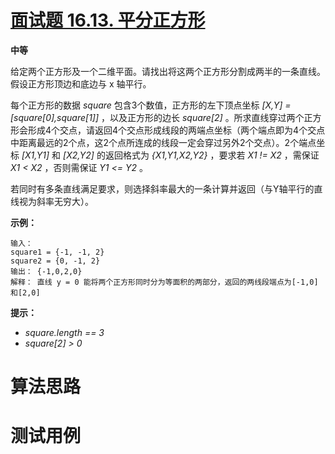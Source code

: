 # [面试题 16.13. 平分正方形][cnTitle]

**中等**

给定两个正方形及一个二维平面。请找出将这两个正方形分割成两半的一条直线。假设正方形顶边和底边与 x 轴平行。

每个正方形的数据 *square* 包含3个数值，正方形的左下顶点坐标 *[X,Y] = [square[0],square[1]]* ，以及正方形的边长 *square[2]* 。所求直线穿过两个正方形会形成4个交点，请返回4个交点形成线段的两端点坐标（两个端点即为4个交点中距离最远的2个点，这2个点所连成的线段一定会穿过另外2个交点）。2个端点坐标 *[X1,Y1]* 和 *[X2,Y2]* 的返回格式为 *{X1,Y1,X2,Y2}* ，要求若 *X1 != X2* ，需保证 *X1 < X2* ，否则需保证 *Y1 <= Y2* 。

若同时有多条直线满足要求，则选择斜率最大的一条计算并返回（与Y轴平行的直线视为斜率无穷大）。

**示例：** 

```
输入：
square1 = {-1, -1, 2}
square2 = {0, -1, 2}
输出： {-1,0,2,0}
解释： 直线 y = 0 能将两个正方形同时分为等面积的两部分，返回的两线段端点为[-1,0]和[2,0]

```

**提示：** 

-  *square.length == 3*  
-  *square[2] > 0* 




# 算法思路

# 测试用例
```
```

[cnTitle]: https://leetcode-cn.com/problems/bisect-squares-lcci/
